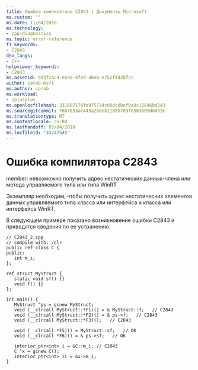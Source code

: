 ```yaml
---
title: Ошибка компилятора C2843 | Документы Microsoft
ms.custom: ''
ms.date: 11/04/2016
ms.technology:
- cpp-diagnostics
ms.topic: error-reference
f1_keywords:
- C2843
dev_langs:
- C++
helpviewer_keywords:
- C2843
ms.assetid: 9d3f2ac4-eea5-4fed-abeb-e752f442bfcc
author: corob-msft
ms.author: corob
ms.workload:
- cplusplus
ms.openlocfilehash: 331607176fa975734c08dc0bef0a9c12646bd243
ms.sourcegitcommit: 76b7653ae443a2b8eb1186b789f8503609d6453e
ms.translationtype: MT
ms.contentlocale: ru-RU
ms.lasthandoff: 05/04/2018
ms.locfileid: "33247545"
---
```

# <a name="compiler-error-c2843"></a>Ошибка компилятора C2843
member: невозможно получить адрес нестатических данных-члена или метода управляемого типа или типа WinRT  
  
 Экземпляр необходим, чтобы получить адрес нестатических элементов данных управляемого типа класса или интерфейса и класса или интерфейса WinRT.  
  
 В следующем примере показано возникновение ошибки C2843 и приводятся сведения по ее устранению.  
  
```  
// C2843_2.cpp  
// compile with: /clr  
public ref class C {  
public:  
   int m_i;  
};  
  
ref struct MyStruct {  
   static void sf() {}  
   void f() {}  
};  
  
int main() {  
   MyStruct ^ps = gcnew MyStruct;  
   void (__clrcall MyStruct::*F1)() = & MyStruct::f;   // C2843  
   void (__clrcall MyStruct::*F2)() = & ps->f;   // C2843  
   void (__clrcall MyStruct::*F3)();   // C2843  
  
   void (__clrcall *F5)() = MyStruct::sf;   // OK  
   void (__clrcall *F6)() = & ps->sf;   // OK  
  
   interior_ptr<int> i = &C::m_i; // C2843  
   C ^x = gcnew C();  
   interior_ptr<int> ii = &x->m_i;  
}  
```  
